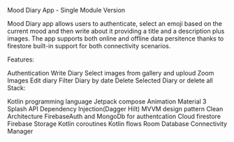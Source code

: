 Mood Diary App - Single Module Version

Mood Diary app allows users to authenticate, select an emoji based on the current mood and then write about it providing a title and a description plus images. The app supports both online and offline data persitence thanks to firestore built-in support for both connectivity scenarios.

Features:

Authentication
Write Diary
Select images from gallery and uploud
Zoom Images
Edit diary
Filter Diary by date
Delete Selected Diary or delete all
Stack:

Kotlin programming language
Jetpack compose
Animation
Material 3
Splash API
Dependency Injection(Dagger Hilt)
MVVM design pattern
Clean Architecture
FirebaseAuth and MongoDb for authentcation
Cloud firestore
Firebase Storage
Kotlin coroutines
Kotlin flows
Room Database
Connectivity Manager
